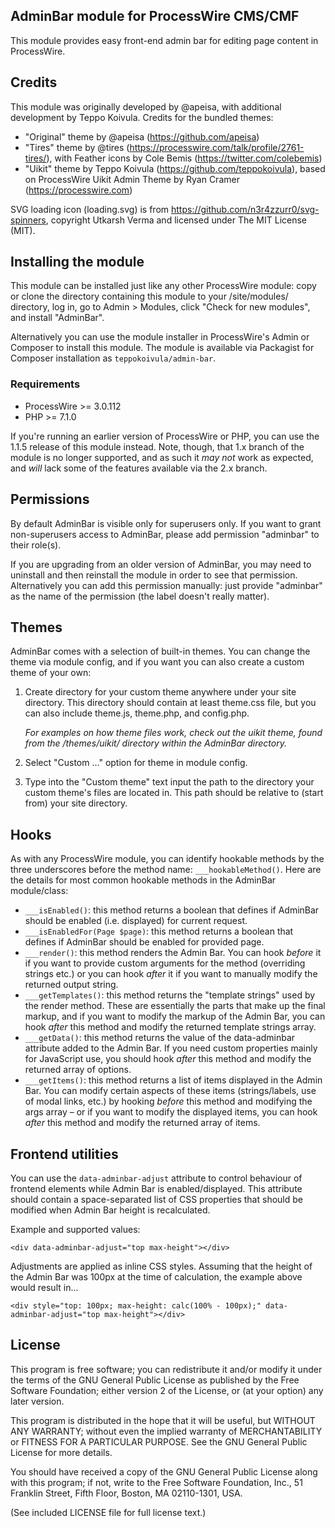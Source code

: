 AdminBar module for ProcessWire CMS/CMF
---------------------------------------

This module provides easy front-end admin bar for editing page content in ProcessWire.

## Credits

This module was originally developed by @apeisa, with additional development by Teppo Koivula.
Credits for the bundled themes:

- "Original" theme by @apeisa (https://github.com/apeisa)
- "Tires" theme by @tires (https://processwire.com/talk/profile/2761-tires/), with Feather icons
  by Cole Bemis (https://twitter.com/colebemis)
- "Uikit" theme by Teppo Koivula (https://github.com/teppokoivula), based on ProcessWire Uikit
  Admin Theme by Ryan Cramer (https://processwire.com)

SVG loading icon (loading.svg) is from https://github.com/n3r4zzurr0/svg-spinners, copyright Utkarsh
Verma and licensed under The MIT License (MIT).

## Installing the module

This module can be installed just like any other ProcessWire module: copy or clone the directory
containing this module to your /site/modules/ directory, log in, go to Admin > Modules, click
"Check for new modules", and install "AdminBar".

Alternatively you can use the module installer in ProcessWire's Admin or Composer to install this
module. The module is available via Packagist for Composer installation as `teppokoivula/admin-bar`.

### Requirements

- ProcessWire >= 3.0.112
- PHP >= 7.1.0

If you're running an earlier version of ProcessWire or PHP, you can use the 1.1.5 release of this
module instead. Note, though, that 1.x branch of the module is no longer supported, and as such it
*may not* work as expected, and *will* lack some of the features available via the 2.x branch.

## Permissions

By default AdminBar is visible only for superusers only. If you want to grant non-superusers access
to AdminBar, please add permission "adminbar" to their role(s).

If you are upgrading from an older version of AdminBar, you may need to uninstall and then reinstall
the module in order to see that permission. Alternatively you can add this permission manually: just
provide "adminbar" as the name of the permission (the label doesn't really matter).

## Themes

AdminBar comes with a selection of built-in themes. You can change the theme via module config, and
if you want you can also create a custom theme of your own:

1. Create directory for your custom theme anywhere under your site directory. This directory should
   contain at least theme.css file, but you can also include theme.js, theme.php, and config.php.

   *For examples on how theme files work, check out the uikit theme, found from the /themes/uikit/
   directory within the AdminBar directory.*

2. Select "Custom ..." option for theme in module config.
3. Type into the "Custom theme" text input the path to the directory your custom theme's files are
   located in. This path should be relative to (start from) your site directory.

## Hooks

As with any ProcessWire module, you can identify hookable methods by the three underscores before
the method name: `___hookableMethod()`. Here are the details for most common hookable methods in
the AdminBar module/class:

* `___isEnabled()`: this method returns a boolean that defines if AdminBar should be enabled (i.e.
  displayed) for current request.
* `___isEnabledFor(Page $page)`: this method returns a boolean that defines if AdminBar should be
  enabled for provided page.
* `___render()`: this method renders the Admin Bar. You can hook _before_ it if you want to provide
  custom arguments for the method (overriding strings etc.) or you can hook _after_ it if you want
  to manually modify the returned output string.
* `___getTemplates()`: this method returns the "template strings" used by the render method. These
  are essentially the parts that make up the final markup, and if you want to modify the markup of
  the Admin Bar, you can hook _after_ this method and modify the returned template strings array.
* `___getData()`: this method returns the value of the data-adminbar attribute added to the Admin
  Bar. If you need custom properties mainly for JavaScript use, you should hook _after_ this method
  and modify the returned array of options.
* `___getItems()`: this method returns a list of items displayed in the Admin Bar. You can modify
  certain aspects of these items (strings/labels, use of modal links, etc.) by hooking _before_ this
  method and modifying the args array – or if you want to modify the displayed items, you can hook
  _after_ this method and modify the returned array of items.

## Frontend utilities

You can use the `data-adminbar-adjust` attribute to control behaviour of frontend elements while
Admin Bar is enabled/displayed. This attribute should contain a space-separated list of CSS
properties that should be modified when Admin Bar height is recalculated.

Example and supported values:

```
<div data-adminbar-adjust="top max-height"></div>
```

Adjustments are applied as inline CSS styles. Assuming that the height of the Admin Bar was 100px
at the time of calculation, the example above would result in...

```
<div style="top: 100px; max-height: calc(100% - 100px);" data-adminbar-adjust="top max-height"></div>
```

## License

This program is free software; you can redistribute it and/or modify it under the terms of the GNU
General Public License as published by the Free Software Foundation; either version 2 of the
License, or (at your option) any later version.

This program is distributed in the hope that it will be useful, but WITHOUT ANY WARRANTY; without
even the implied warranty of MERCHANTABILITY or FITNESS FOR A PARTICULAR PURPOSE.  See the GNU
General Public License for more details.

You should have received a copy of the GNU General Public License along with this program; if not,
write to the Free Software Foundation, Inc., 51 Franklin Street, Fifth Floor, Boston, MA
02110-1301, USA.

(See included LICENSE file for full license text.)
